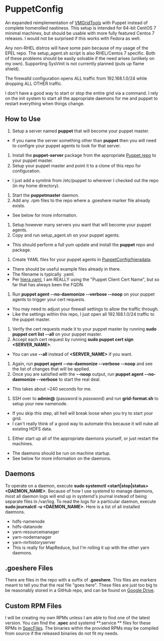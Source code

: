 PuppetConfig
============

An expanded reimplementation of [VMGridTools](https://github.com/dkwasny/VMGridTools) with Puppet instead of complete homerolled nastiness.
This setup is intended for 64-bit CentOS 7 minimal machines, but should be usable with more fully featured Centos 7 releases.
I would not be surprised if this works with Fedora as well.

Any non-RHEL distros will have some pain because of my usage of the EPEL repo.
The setup_agent.sh script is also RHEL/Centos 7 specific.
Both of these problems should be easily solvable if the need arises (unlikely on my own).
Supporting SysVinit is not currently planned (puts up flame shield).

The firewalld configuration opens ALL traffic from 192.168.1.0/24 while dropping ALL OTHER traffic.

I don't have a good way to start or stop the entire grid via a command.
I rely on the init system to start all the appropriate daemons for me and puppet to restart everything when things change.

How to Use
------------
1. Setup a server named **puppet** that will become your puppet master.
 * If you name the server something other than **puppet** then you will need to configre your puppet agents to look for that server.
1. Install the **puppet-server** package from the appropriate [Puppet repo](https://docs.puppetlabs.com/guides/puppetlabs_package_repositories.html) to your puppet master.
1. Setup your puppet master and point it to a clone of this repo for configuration.
 * I just add a symlink from /etc/puppet to wherever I checked out the repo (in my home directory).
1. Start the **puppetmaster** daemon.
1. Add any .rpm files to the repo where a .goeshere marker file already exists.
 * See below for more information.
1. Setup however many servers you want that will become your puppet agents.
1. Copy and run setup_agent.sh on your puppet agents.
 * This should perform a full yum update and install the **puppet** repo and package.
1. Create YAML files for your puppet agents in [PuppetConfig/hieradata](https://github.com/dkwasny/PuppetConfig/tree/master/hieradata).
 * There should be useful example files already in there.
 * The filename is typically <FQDN>.yaml.
 * Per [hiera.yaml](https://github.com/dkwasny/PuppetConfig/blob/master/hiera.yaml), I am REALLY using the "Puppet Client Cert Name", but so far that has always been the FQDN.
1. Run **puppet agent --no-daemonize --verbose --noop** on your puppet agents to trigger your cert requests.
 * You may need to adjust your firewall settings to allow the traffic through.
 * Like the settings within this repo, I just open all 192.168.1.0/24 traffic to the puppet master.
1. Verify the cert requests made it to your puppet master by running **sudo puppet cert list --all** on your puppet master.
1. Accept each cert request by running **sudo puppet cert sign <SERVER_NAME>**.
 * You can use **--all** instead of **<SERVER_NAME>** if you want.
1. Again, run **puppet agent --no-daemonize --verbose --noop** and see the list of changes that will be applied.
1. Once you are satisfied with the **--noop** output, run **puppet agent --no-daemonize --verbose** to start the real deal.
 * This takes about ~240 seconds for me.
1. SSH over to **admin@<NAMENODE>** (password is *password*) and run **grid-format.sh** to setup your new namenode.
 * If you skip this step, all hell will break loose when you try to start your grid.
 * I can't really think of a good way to automate this because it will nuke all existing HDFS data.
1. Either start up all of the appropriate daemons yourself, or just restart the machines.
 * The daemons should be run on machine startup.
 * See below for more information on the daemons.

Daemons
-----------
To operate on a daemon, execute **sudo systemctl <start|stop|status> <DAEMON_NAME>**.
Because of how I use systemd to manage daemons, most all daemon logs will end up in systemd's journal instead of being separate files in /var/log.
To read the logs for a particular daemon, execute **sudo journalctl -u <DAEMON_NAME>**.
Here is a list of all installed daemons.
* hdfs-namenode
* hdfs-datanode
* yarn-resourcemanager
* yarn-nodemanager
* yarn-mrhistoryserver
 * This is really for MapReduce, but I'm rolling it up with the other yarn daemons.

.goeshere Files
-----------
There are files in the repo with a suffix of **.goeshere**.
This files are markers meant to tell you that the real file "goes here".
These files are just too big to be reasonably stored in a GitHub repo, and can be found on [Google Drive](https://drive.google.com/folderview?id=0BxpgL9f7eLyfUHhqWlRtRHRQS28&usp=sharing).

Custom RPM Files
-----------
I will be creating my own RPMs unless I am able to find one of the latest version.
You can find the **.spec** and systemd **.service ** files for these RPMs in [SpecFiles](https://github.com/dkwasny/SpecFiles).
The binaries within the provided RPMs may be compiled from source if the released binaries do not fit my needs.
